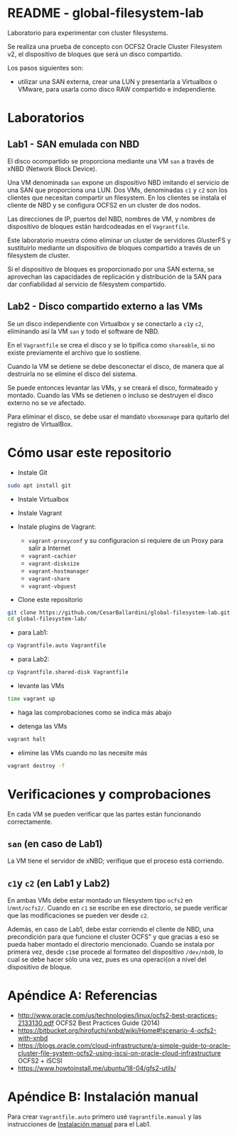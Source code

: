 # README - global-filesystem-lab

Laboratorio para experimentar con cluster filesystems.

Se realiza una prueba de concepto con OCFS2 Oracle Cluster Filesystem v2, 
el dispositivo de bloques que será un disco compartido.

Los pasos siguientes son:

* utilizar una SAN externa, crear una LUN y presentarla a Virtualbox o VMware, para usarla como disco RAW compartido e independiente.


# Laboratorios

## Lab1 - SAN emulada con NBD

El disco ocompartido se proporciona mediante  una VM `san` a través de xNBD (Network Block Device).

Una VM denominada `san` expone un dispositivo NBD imitando el servicio de una
SAN que proporciona una LUN. Dos VMs, denominadas `c1` y `c2` son los clientes que necesitan compartir
un filesystem.  En los clientes se instala el cliente de NBD y se configura OCFS2 en un cluster de dos nodos.

Las direcciones de IP, puertos del NBD, nombres de VM, y nombres de dispositivo 
de bloques están hardcodeadas en el `Vagrantfile`.


Este laboratorio muestra cómo eliminar un cluster de servidores GlusterFS y sustituirlo mediante un dispositivo de bloques
compartido a través de un filesystem de cluster.

Si el dispositivo de bloques es proporcionado por una SAN externa, se aprovechan las capacidades de
replicación y distribución de la SAN para dar confiabilidad al servicio de filesystem compartido.


## Lab2 - Disco compartido externo a las VMs

Se un disco independiente con Virtualbox y se conectarlo a `c1`y `c2`, eliminando así la VM `san` y todo el software de NBD.

En el `Vagrantfile`  se crea el disco y se lo tipifica como `shareable`, si no existe previamente el archivo que lo sostiene.

Cuando la VM se detiene se debe desconectar el disco, de manera que al destruirla no se elimine el disco del sistema.


Se puede entonces levantar las VMs, y se creará el disco, formateado y montado.  Cuando las VMs se detienen o incluso se destruyen
el disco externo no se ve afectado.

Para eliminar el disco, se debe usar el mandato `vboxmanage` para quitarlo del registro de VirtualBox.



# Cómo usar este repositorio

* Instale Git

```bash
sudo apt install git
```

* Instale Virtualbox

* Instale Vagrant

* Instale plugins de Vagrant:
  + `vagrant-proxyconf` y su configuracion si requiere de un Proxy para salir a Internet
  + `vagrant-cachier`
  + `vagrant-disksize`
  + `vagrant-hostmanager`
  + `vagrant-share`
  + `vagrant-vbguest`


* Clone este repositorio

```bash
git clone https://github.com/CesarBallardini/global-filesystem-lab.git
cd global-filesystem-lab/
```

* para Lab1:

```bash
cp Vagrantfile.auto Vagrantfile
```

* para Lab2:

```bash
cp Vagrantfile.shared-disk Vagrantfile
```

* levante las VMs

```bash
time vagrant up
```

* haga las comprobaciones como se indica más abajo

* detenga las VMs

```bash
vagrant halt
```

* elimine las VMs cuando no las necesite más

```bash
vagrant destroy -f
```

# Verificaciones y comprobaciones

En cada VM se pueden verificar que las partes están funcionando correctamente.

## `san` (en caso de Lab1)

La VM tiene el servidor de xNBD; verifique que el proceso está corriendo.

## `c1`y `c2` (en Lab1 y Lab2)

En ambas VMs debe estar montado un filesystem tipo `ocfs2` en i`/mnt/ocfs2/`.
Cuando en `c1` se escribe en ese directorio, se puede verificar que las modificaciones
se pueden ver desde `c2`.

Además, en caso de Lab1, debe estar corriendo el cliente de NBD, una precondición para que funcione el cluster
OCFS" y que  gracias a eso se pueda haber montado el directorio mencionado.  Cuando se instala por primera vez, 
desde `c1`se procede al formateo del dispositivo  `/dev/nbd0`, lo cual se debe hacer sólo una vez,
pues es una operaci{on a nivel del dispositivo de bloque.


# Apéndice A: Referencias

* http://www.oracle.com/us/technologies/linux/ocfs2-best-practices-2133130.pdf OCFS2 Best Practices Guide  (2014)
* https://bitbucket.org/hirofuchi/xnbd/wiki/Home#!scenario-4-ocfs2-with-xnbd
* https://blogs.oracle.com/cloud-infrastructure/a-simple-guide-to-oracle-cluster-file-system-ocfs2-using-iscsi-on-oracle-cloud-infrastructure OCFS2 + iSCSI
* https://www.howtoinstall.me/ubuntu/18-04/gfs2-utils/

# Apéndice B: Instalación manual

Para crear `Vagrantfile.auto` primero usé `Vagrantfile.manual` y las instrucciones de [Instalación manual](instalacion-manual-lab1.md) para el Lab1.
